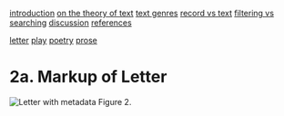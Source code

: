 [introduction](01_introduction.md) [on the theory of text](02_theory_of_text.md) [text genres](03_letter.md) [record vs text](04_records_vs_text.md) [filtering vs searching](05_filtering_vs_searching.md) [discussion](06_discussion.md) [references](07_references.md)

[letter](03_letter.md)  [play](03_play.md) [poetry](03_poetry.md)  [prose](03_prose.md)

# 2a. Markup of Letter



![Letter with metadata](https://rawgit.com/Det-Kongelige-Bibliotek/on_the_indexing_of_text/master/letter.svg) Figure 2. 

